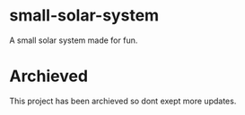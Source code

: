 # small-solar-system

A small solar system made for fun.

# Archieved

This project has been archieved so dont exept more updates.
